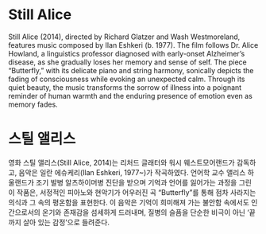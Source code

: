 # Still Alice

Still Alice (2014), directed by Richard Glatzer and Wash Westmoreland, features music composed by Ilan Eshkeri (b. 1977). The film follows Dr. Alice Howland, a linguistics professor diagnosed with early-onset Alzheimer’s disease, as she gradually loses her memory and sense of self. The piece “Butterfly,” with its delicate piano and string harmony, sonically depicts the fading of consciousness while evoking an unexpected calm. Through its quiet beauty, the music transforms the sorrow of illness into a poignant reminder of human warmth and the enduring presence of emotion even as memory fades.

# 스틸 앨리스

영화 스틸 앨리스(Still Alice, 2014)는 리처드 글래터와 워시 웨스트모어랜드가 감독하고, 음악은 일란 에슈케리(Ilan Eshkeri, 1977~)가 작곡하였다. 언어학 교수 앨리스 하울랜드가 조기 발병 알츠하이머병 진단을 받으며 기억과 언어를 잃어가는 과정을 그린 이 작품은, 서정적인 피아노와 현악기가 어우러진 곡 “Butterfly”를 통해 점차 사라지는 의식과 그 속의 평온함을 표현한다. 이 음악은 기억이 희미해져 가는 불안함 속에서도 인간으로서의 온기와 존재감을 섬세하게 드러내며, 질병의 슬픔을 단순한 비극이 아닌 ‘끝까지 살아 있는 감정’으로 들려준다.
